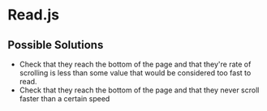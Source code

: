 # Read.js #

## Possible Solutions ##
- Check that they reach the bottom of the page and that they're rate of scrolling is less than some value that would be considered too fast to read.
- Check that they reach the bottom of the page and that they never scroll faster than a certain speed
